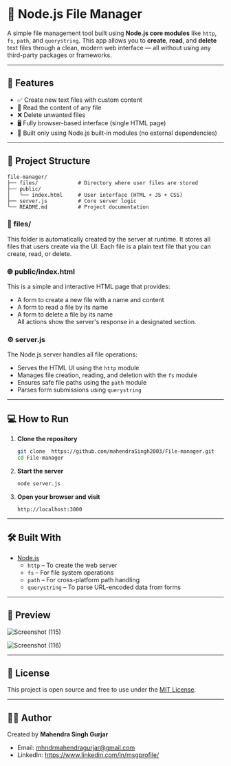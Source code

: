 # 📁 Node.js File Manager

A simple file management tool built using **Node.js core modules** like `http`, `fs`, `path`, and `querystring`. This app allows you to **create**, **read**, and **delete** text files through a clean, modern web interface — all without using any third-party packages or frameworks.

---

## 🚀 Features

- ✅ Create new text files with custom content  
- 📖 Read the content of any file  
- ❌ Delete unwanted files  
- 🖥️ Fully browser-based interface (single HTML page)  
- 🧩 Built only using Node.js built-in modules (no external dependencies)

---

## 📂 Project Structure

```
file-manager/
├── files/             # Directory where user files are stored
├── public/
│   └── index.html     # User interface (HTML + JS + CSS)
├── server.js          # Core server logic
└── README.md          # Project documentation
```

### 📁 files/
This folder is automatically created by the server at runtime. It stores all files that users create via the UI. Each file is a plain text file that you can create, read, or delete.

### 🌐 public/index.html
This is a simple and interactive HTML page that provides:
- A form to create a new file with a name and content
- A form to read a file by its name
- A form to delete a file by its name  
All actions show the server's response in a designated section.

### ⚙️ server.js
The Node.js server handles all file operations:
- Serves the HTML UI using the `http` module
- Manages file creation, reading, and deletion with the `fs` module
- Ensures safe file paths using the `path` module
- Parses form submissions using `querystring`

---

## 💻 How to Run

1. **Clone the repository**
   ```bash
   git clone  https://github.com/mahendraSingh2003/File-manager.git
   cd File-manager
   ```

2. **Start the server**
   ```bash
   node server.js
   ```

3. **Open your browser and visit**
   ```
   http://localhost:3000
   ```

---

## 🛠 Built With

- [Node.js](https://nodejs.org/)
  - `http` – To create the web server
  - `fs` – For file system operations
  - `path` – For cross-platform path handling
  - `querystring` – To parse URL-encoded data from forms

---

## 📸 Preview
![Screenshot (115)](https://github.com/user-attachments/assets/6188181b-7ce5-4c5b-97cb-61993c72fbdf)

![Screenshot (116)](https://github.com/user-attachments/assets/2684c866-14b1-46c7-bfcd-b6b2fd8d059c)

---

## 📄 License

This project is open source and free to use under the [MIT License](LICENSE).

---

## 🙋‍♂️ Author

Created by **Mahendra Singh Gurjar**  
- Email: mhndrmahendragurjar@gmail.com  
- LinkedIn: https://www.linkedin.com/in/msgprofile/
